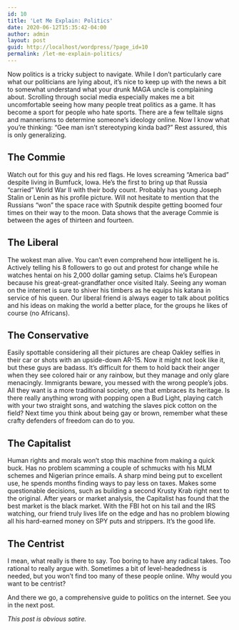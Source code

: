 ```yaml
---
id: 10
title: 'Let Me Explain: Politics'
date: 2020-06-12T15:35:42-04:00
author: admin
layout: post
guid: http://localhost/wordpress/?page_id=10
permalink: /let-me-explain-politics/
---
```

Now politics is a tricky subject to navigate. While I don&#8217;t particularly care what our politicians are lying about, it&#8217;s nice to keep up with the news a bit to somewhat understand what your drunk MAGA uncle is complaining about. Scrolling through social media especially makes me a bit uncomfortable seeing how many people treat politics as a game. It has become a sport for people who hate sports. There are a few telltale signs and mannerisms to determine someone&#8217;s ideology online. Now I know what you&#8217;re thinking: &#8220;Gee man isn&#8217;t stereotyping kinda bad?&#8221; Rest assured, this is only generalizing.

## The Commie

Watch out for this guy and his red flags. He loves screaming &#8220;America bad&#8221; despite living in Bumfuck, Iowa. He&#8217;s the first to bring up that Russia &#8220;carried&#8221; World War II with their body count. Probably has young Joseph Stalin or Lenin as his profile picture. Will not hesitate to mention that the Russians &#8220;won&#8221; the space race with Sputnik despite getting boomed four times on their way to the moon. Data shows that the average Commie is between the ages of thirteen and fourteen.

## The Liberal

The wokest man alive. You can&#8217;t even comprehend how intelligent he is. Actively telling his 8 followers to go out and protest for change while he watches hentai on his 2,000 dollar gaming setup. Claims he&#8217;s European because his great-great-grandfather once visited Italy. Seeing any woman on the internet is sure to shiver his timbers as he equips his katana in service of his queen. Our liberal friend is always eager to talk about politics and his ideas on making the world a better place, for the groups he likes of course (no Africans).

## The Conservative

Easily spottable considering all their pictures are cheap Oakley selfies in their car or shots with an upside-down AR-15. Now it might not look like it, but these guys are badass. It&#8217;s difficult for them to hold back their anger when they see colored hair or any rainbow, but they manage and only glare menacingly. Immigrants beware, you messed with the wrong people&#8217;s jobs. All they want is a more traditional society, one that embraces its heritage. Is there really anything wrong with popping open a Bud Light, playing catch with your two straight sons, and watching the slaves pick cotton on the field? Next time you think about being gay or brown, remember what these crafty defenders of freedom can do to you.

## The Capitalist

Human rights and morals won&#8217;t stop this machine from making a quick buck. Has no problem scamming a couple of schmucks with his MLM schemes and Nigerian prince emails. A sharp mind being put to excellent use, he spends months finding ways to pay less on taxes. Makes some questionable decisions, such as building a second Krusty Krab right next to the original. After years or market analysis, the Capitalist has found that the best market is the black market. With the FBI hot on his tail and the IRS watching, our friend truly lives life on the edge and has no problem blowing all his hard-earned money on SPY puts and strippers. It&#8217;s the good life.

## The Centrist

I mean, what really is there to say. Too boring to have any radical takes. Too rational to really argue with. Sometimes a bit of level-headedness is needed, but you won&#8217;t find too many of these people online. Why would you want to be centrist?

And there we go, a comprehensive guide to politics on the internet. See you in the next post.

<p class="has-small-font-size">
  <em>This post is obvious satire.</em>
</p>